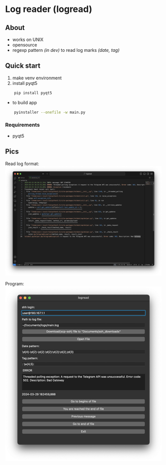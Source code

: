 # Log reader (logread)
## About
- works on UNIX
- opensource
- regexp pattern *(in dev)* to read log marks *(date, tag)*

## Quick start
1. make venv environment
2. install pyqt5
``` bash
    pip install pyqt5
```
- to build app
``` bash
    pyinstaller --onefile -w main.py
```
### Requirements
- pyqt5
  
## Pics
Read log format:
![xxx](pics/image-1.png)

Program:
![xxx](image.png)